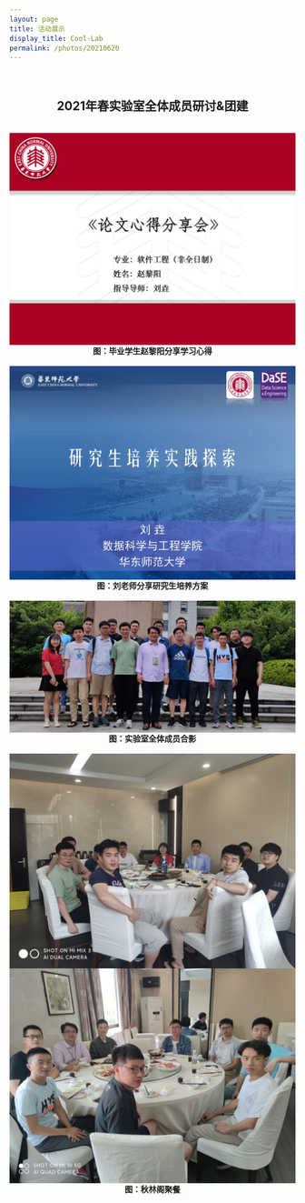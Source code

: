```yaml
---
layout: page
title: 活动展示
display_title: Cool-Lab
permalink: /photos/20210620
---
```

<br/>

<center><h2>2021年春实验室全体成员研讨&团建</h2></center>
<br/>
<img src="../imgs/sharezhao.png" align="center" />

<center><strong>图：毕业学生赵黎阳分享学习心得</strong></center>
<br/>
<img src="../imgs/shareliu.png" align="center" />

<center><strong>图：刘老师分享研究生培养方案</strong></center>
<br/>
<img src="../imgs/heyin.jpg" align="center" />

<center><strong>图：实验室全体成员合影</strong></center>
<br/>
<img src="../imgs/jucan1.jpg" align="center" />
<img src="../imgs/jucan2.jpg" align="center" />
<center><strong>图：秋林阁聚餐</strong></center>

<br/>
<br/>
<br/>